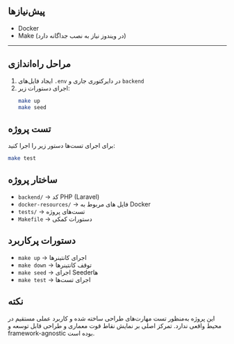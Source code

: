## پیش‌نیازها
- Docker
- Make (در ویندوز نیاز به نصب جداگانه دارد)

---

## مراحل راه‌اندازی
1. ایجاد فایل‌های `.env` در دایرکتوری جاری و `backend`
2. اجرای دستورات زیر:
   ```bash
   make up
   make seed
   ```

## تست پروژه
برای اجرای تست‌ها دستور زیر را اجرا کنید:
```bash
make test
```

## ساختار پروژه
- ``backend/`` → کد PHP (Laravel)
- ``docker-resources/`` → فایل های مربوط به Docker
- ``tests/`` → تست‌های پروژه
- ``Makefile`` → دستورات کمکی

## دستورات پرکاربرد
- ``make up`` → اجرای کانتینرها
- ``make down`` → توقف کانتینرها
- ``make seed`` → اجرای Seederها
- ``make test`` → اجرای تست‌ها

## نکته
این پروژه به‌منظور تست مهارت‌های طراحی ساخته شده و کاربرد عملی مستقیم در محیط واقعی ندارد. تمرکز اصلی بر نمایش نقاط قوت معماری و طراحی قابل توسعه و framework-agnostic بوده است.

